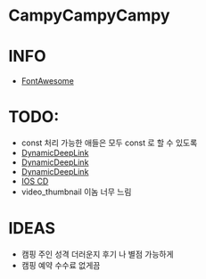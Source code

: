 # CampyCampyCampy


# INFO
* [FontAwesome](https://fontawesome.com/v5.15/icons?d=gallery&p=2)



# TODO:
* const 처리 가능한 애들은 모두 const 로 할 수 있도록
* [DynamicDeepLink](https://firebase.flutter.dev/docs/dynamic-links/overview/)
* [DynamicDeepLink](https://firebase.google.com/products/dynamic-links)
* [DynamicDeepLink](https://eunjin3786.tistory.com/292)
* [IOS CD](https://docs.github.com/en/actions/deployment/deploying-xcode-applications/installing-an-apple-certificate-on-macos-runners-for-xcode-development)
* video_thumbnail 이놈 너무 느림


# IDEAS
* 캠핑 주인 성격 더러운지 후기 나 별점 가능하게
* 캠핑 예약 수수료 없게끔